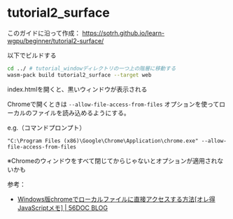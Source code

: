 # tutorial2_surface

このガイドに沿って作成：
https://sotrh.github.io/learn-wgpu/beginner/tutorial2-surface/

以下でビルドする
```bash
cd ../ # tutorial_windowディレクトリの一つ上の階層に移動する
wasm-pack build tutorial2_surface --target web
```

index.htmlを開くと、黒いウィンドウが表示される

Chromeで開くときは `--allow-file-access-from-files` オプションを使ってローカルのファイルを読み込めるようにする。

e.g.（コマンドプロンプト）
```
"C:\Program Files (x86)\Google\Chrome\Application\chrome.exe" --allow-file-access-from-files
```

※Chromeのウィンドウをすべて閉じてからじゃないとオプションが適用されないかも

参考：
- [Windows版chromeでローカルファイルに直接アクセスする方法[オレ得JavaScriptメモ] | 56DOC BLOG](https://blog.56doc.net/Entry/809/)